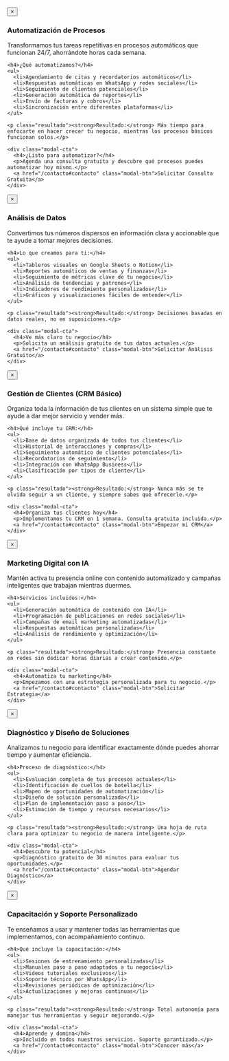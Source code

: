 <!-- MODALES PARA SERVICIOS -->
<div id="modal-automatizacion" class="modal">
  <div class="modal-content">
    <button class="modal-close" onclick="closeModal('modal-automatizacion')" aria-label="Cerrar modal">&times;</button>
    <h3>Automatización de Procesos</h3>
    <p class="modal-subtitle">Transformamos tus tareas repetitivas en procesos automáticos que funcionan 24/7, ahorrándote horas cada semana.</p>
    
    <h4>¿Qué automatizamos?</h4>
    <ul>
      <li>Agendamiento de citas y recordatorios automáticos</li>
      <li>Respuestas automáticas en WhatsApp y redes sociales</li>
      <li>Seguimiento de clientes potenciales</li>
      <li>Generación automática de reportes</li>
      <li>Envío de facturas y cobros</li>
      <li>Sincronización entre diferentes plataformas</li>
    </ul>
    
    <p class="resultado"><strong>Resultado:</strong> Más tiempo para enfocarte en hacer crecer tu negocio, mientras los procesos básicos funcionan solos.</p>
    
    <div class="modal-cta">
      <h4>¿Listo para automatizar?</h4>
      <p>Agenda una consulta gratuita y descubre qué procesos puedes automatizar hoy mismo.</p>
      <a href="/contacto#contacto" class="modal-btn">Solicitar Consulta Gratuita</a>
    </div>
  </div>
</div>

<div id="modal-datos" class="modal">
  <div class="modal-content">
    <button class="modal-close" onclick="closeModal('modal-datos')" aria-label="Cerrar modal">&times;</button>
    <h3>Análisis de Datos</h3>
    <p class="modal-subtitle">Convertimos tus números dispersos en información clara y accionable que te ayude a tomar mejores decisiones.</p>
    
    <h4>Lo que creamos para ti:</h4>
    <ul>
      <li>Tableros visuales en Google Sheets o Notion</li>
      <li>Reportes automáticos de ventas y finanzas</li>
      <li>Seguimiento de métricas clave de tu negocio</li>
      <li>Análisis de tendencias y patrones</li>
      <li>Indicadores de rendimiento personalizados</li>
      <li>Gráficos y visualizaciones fáciles de entender</li>
    </ul>
    
    <p class="resultado"><strong>Resultado:</strong> Decisiones basadas en datos reales, no en suposiciones.</p>
    
    <div class="modal-cta">
      <h4>Ve más claro tu negocio</h4>
      <p>Solicita un análisis gratuito de tus datos actuales.</p>
      <a href="/contacto#contacto" class="modal-btn">Solicitar Análisis Gratuito</a>
    </div>
  </div>
</div>

<div id="modal-crm" class="modal">
  <div class="modal-content">
    <button class="modal-close" onclick="closeModal('modal-crm')" aria-label="Cerrar modal">&times;</button>
    <h3>Gestión de Clientes (CRM Básico)</h3>
    <p class="modal-subtitle">Organiza toda la información de tus clientes en un sistema simple que te ayude a dar mejor servicio y vender más.</p>
    
    <h4>Qué incluye tu CRM:</h4>
    <ul>
      <li>Base de datos organizada de todos tus clientes</li>
      <li>Historial de interacciones y compras</li>
      <li>Seguimiento automático de clientes potenciales</li>
      <li>Recordatorios de seguimiento</li>
      <li>Integración con WhatsApp Business</li>
      <li>Clasificación por tipos de cliente</li>
    </ul>
    
    <p class="resultado"><strong>Resultado:</strong> Nunca más se te olvida seguir a un cliente, y siempre sabes qué ofrecerle.</p>
    
    <div class="modal-cta">
      <h4>Organiza tus clientes hoy</h4>
      <p>Implementamos tu CRM en 1 semana. Consulta gratuita incluida.</p>
      <a href="/contacto#contacto" class="modal-btn">Empezar mi CRM</a>
    </div>
  </div>
</div>

<div id="modal-marketing" class="modal">
  <div class="modal-content">
    <button class="modal-close" onclick="closeModal('modal-marketing')" aria-label="Cerrar modal">&times;</button>
    <h3>Marketing Digital con IA</h3>
    <p class="modal-subtitle">Mantén activa tu presencia online con contenido automatizado y campañas inteligentes que trabajan mientras duermes.</p>
    
    <h4>Servicios incluidos:</h4>
    <ul>
      <li>Generación automática de contenido con IA</li>
      <li>Programación de publicaciones en redes sociales</li>
      <li>Campañas de email marketing automatizadas</li>
      <li>Respuestas automáticas personalizadas</li>
      <li>Análisis de rendimiento y optimización</li>
    </ul>
    
    <p class="resultado"><strong>Resultado:</strong> Presencia constante en redes sin dedicar horas diarias a crear contenido.</p>
    
    <div class="modal-cta">
      <h4>Automatiza tu marketing</h4>
      <p>Empezamos con una estrategia personalizada para tu negocio.</p>
      <a href="/contacto#contacto" class="modal-btn">Solicitar Estrategia</a>
    </div>
  </div>
</div>

<div id="modal-diagnostico" class="modal">
  <div class="modal-content">
    <button class="modal-close" onclick="closeModal('modal-diagnostico')" aria-label="Cerrar modal">&times;</button>
    <h3>Diagnóstico y Diseño de Soluciones</h3>
    <p class="modal-subtitle">Analizamos tu negocio para identificar exactamente dónde puedes ahorrar tiempo y aumentar eficiencia.</p>
    
    <h4>Proceso de diagnóstico:</h4>
    <ul>
      <li>Evaluación completa de tus procesos actuales</li>
      <li>Identificación de cuellos de botella</li>
      <li>Mapeo de oportunidades de automatización</li>
      <li>Diseño de solución personalizada</li>
      <li>Plan de implementación paso a paso</li>
      <li>Estimación de tiempo y recursos necesarios</li>
    </ul>
    
    <p class="resultado"><strong>Resultado:</strong> Una hoja de ruta clara para optimizar tu negocio de manera inteligente.</p>
    
    <div class="modal-cta">
      <h4>Descubre tu potencial</h4>
      <p>Diagnóstico gratuito de 30 minutos para evaluar tus oportunidades.</p>
      <a href="/contacto#contacto" class="modal-btn">Agendar Diagnóstico</a>
    </div>
  </div>
</div>

<div id="modal-capacitacion" class="modal">
  <div class="modal-content">
    <button class="modal-close" onclick="closeModal('modal-capacitacion')" aria-label="Cerrar modal">&times;</button>
    <h3>Capacitación y Soporte Personalizado</h3>
    <p class="modal-subtitle">Te enseñamos a usar y mantener todas las herramientas que implementamos, con acompañamiento continuo.</p>
    
    <h4>Qué incluye la capacitación:</h4>
    <ul>
      <li>Sesiones de entrenamiento personalizadas</li>
      <li>Manuales paso a paso adaptados a tu negocio</li>
      <li>Videos tutoriales exclusivos</li>
      <li>Soporte técnico por WhatsApp</li>
      <li>Revisiones periódicas de optimización</li>
      <li>Actualizaciones y mejoras continuas</li>
    </ul>
    
    <p class="resultado"><strong>Resultado:</strong> Total autonomía para manejar tus herramientas y seguir mejorando.</p>
    
    <div class="modal-cta">
      <h4>Aprende y domina</h4>
      <p>Incluido en todos nuestros servicios. Soporte garantizado.</p>
      <a href="/contacto#contacto" class="modal-btn">Conocer más</a>
    </div>
  </div>
</div>

<script>
  // Modal functionality with improved animations
  function openModal(modalId) {
    const modal = document.getElementById(modalId);
    if (modal) {

      document.body.style.overflow = 'hidden';

      modal.style.display = 'flex';

      modal.offsetHeight;

      modal.classList.add('show');

      setTimeout(() => {
        const closeButton = modal.querySelector('.modal-close');
        if (closeButton) {
          closeButton.focus();
        }
      }, 400);
    }
  }

  function closeModal(modalId) {
    const modal = document.getElementById(modalId);
    if (modal) {
      // Remove show class for animation
      modal.classList.remove('show');
      
      // Hide modal after animation completes
      setTimeout(() => {
        modal.style.display = 'none';
        document.body.style.overflow = 'auto';
      }, 300);
    }
  }

  // Initialize modal event listeners
  document.addEventListener('DOMContentLoaded', function() {
    // Close modal when clicking outside
    document.querySelectorAll('.modal').forEach(modal => {
      modal.addEventListener('click', (e) => {
        if (e.target === modal) {
          closeModal(modal.id);
        }
      });
    });

    // Close modal with Escape key
    document.addEventListener('keydown', (e) => {
      if (e.key === 'Escape') {
        document.querySelectorAll('.modal.show').forEach(modal => {
          closeModal(modal.id);
        });
      }
    });
  });
</script>
